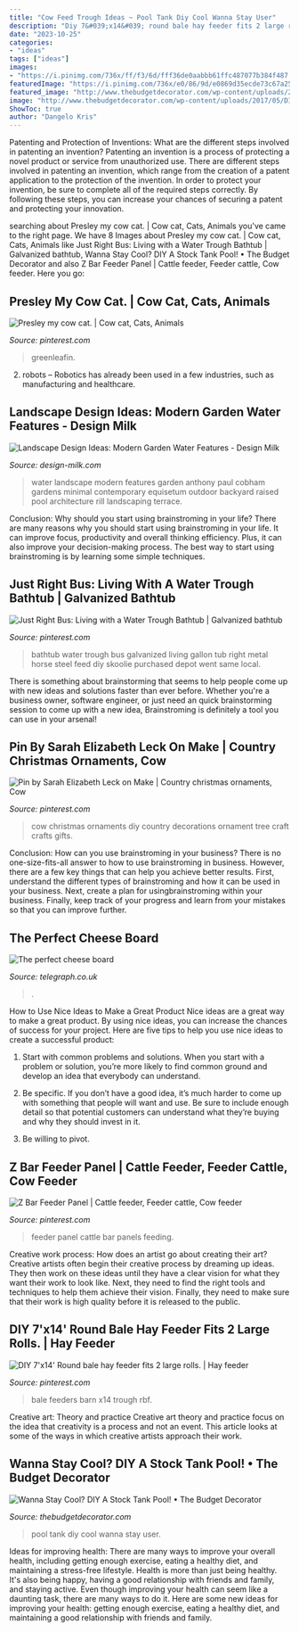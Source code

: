 ```yaml
---
title: "Cow Feed Trough Ideas ~ Pool Tank Diy Cool Wanna Stay User"
description: "Diy 7&#039;x14&#039; round bale hay feeder fits 2 large rolls."
date: "2023-10-25"
categories:
- "ideas"
tags: ["ideas"]
images:
- "https://i.pinimg.com/736x/ff/f3/6d/fff36de0aabbb61ffc487077b384f487.jpg"
featuredImage: "https://i.pinimg.com/736x/e0/86/9d/e0869d35ecde73c67a2595c9863c1e8a--cow.jpg"
featured_image: "http://www.thebudgetdecorator.com/wp-content/uploads/2017/05/DIY-stock-tank-pool-1.jpg"
image: "http://www.thebudgetdecorator.com/wp-content/uploads/2017/05/DIY-stock-tank-pool-1.jpg"
ShowToc: true
author: "Dangelo Kris"
---
```



Patenting and Protection of Inventions: What are the different steps involved in patenting an invention?
Patenting an invention is a process of protecting a novel product or service from unauthorized use. There are different steps involved in patenting an invention, which range from the creation of a patent application to the protection of the invention. In order to protect your invention, be sure to complete all of the required steps correctly. By following these steps, you can increase your chances of securing a patent and protecting your innovation.

	

		
searching about Presley my cow cat. | Cow cat, Cats, Animals you've came to the right page. We have 8 Images about Presley my cow cat. | Cow cat, Cats, Animals like Just Right Bus: Living with a Water Trough Bathtub | Galvanized bathtub, Wanna Stay Cool? DIY A Stock Tank Pool! • The Budget Decorator and also Z Bar Feeder Panel | Cattle feeder, Feeder cattle, Cow feeder. Here you go:
		
    
## Presley My Cow Cat. | Cow Cat, Cats, Animals

<img loading=lazy src="https://i.pinimg.com/736x/e0/86/9d/e0869d35ecde73c67a2595c9863c1e8a--cow.jpg" onerror="this.onerror=null;this.src='https://tse3.mm.bing.net/th?id=OIP.wlTgSr80J8K6qmqhhKD8EgHaIH&amp;pid=15.1';" alt="Presley my cow cat. | Cow cat, Cats, Animals">

_Source: pinterest.com_

>greenleafin. 

	

2. robots – Robotics has already been used in a few industries, such as manufacturing and healthcare.

    
## Landscape Design Ideas: Modern Garden Water Features - Design Milk

<img loading=lazy src="https://design-milk.com/images/2014/04/water-features-anthony-paul-landscape-design.jpg" onerror="this.onerror=null;this.src='https://tse4.mm.bing.net/th?id=OIP.EEfyFt0CGBLAMWTFWnmsHgHaEw&amp;pid=15.1';" alt="Landscape Design Ideas: Modern Garden Water Features - Design Milk">

_Source: design-milk.com_

>water landscape modern features garden anthony paul cobham gardens minimal contemporary equisetum outdoor backyard raised pool architecture rill landscaping terrace. 

	

Conclusion: Why should you start using brainstroming in your life?
There are many reasons why you should start using brainstroming in your life. It can improve focus, productivity and overall thinking efficiency. Plus, it can also improve your decision-making process. The best way to start using brainstroming is by learning some simple techniques.

    
## Just Right Bus: Living With A Water Trough Bathtub | Galvanized Bathtub

<img loading=lazy src="https://i.pinimg.com/originals/4e/27/61/4e2761ae7f78c8f6560c67737a6436f1.jpg" onerror="this.onerror=null;this.src='https://tse2.mm.bing.net/th?id=OIP.nKm_lrs0IbuvA7u17LOT7gHaJ6&amp;pid=15.1';" alt="Just Right Bus: Living with a Water Trough Bathtub | Galvanized bathtub">

_Source: pinterest.com_

>bathtub water trough bus galvanized living gallon tub right metal horse steel feed diy skoolie purchased depot went same local. 

	

There is something about brainstorming that seems to help people come up with new ideas and solutions faster than ever before. Whether you're a business owner, software engineer, or just need an quick brainstorming session to come up with a new idea, Brainstroming is definitely a tool you can use in your arsenal!

    
## Pin By Sarah Elizabeth Leck On Make | Country Christmas Ornaments, Cow

<img loading=lazy src="https://i.pinimg.com/originals/22/7a/52/227a52a3990b1977af615d852b57e7ef.jpg" onerror="this.onerror=null;this.src='https://tse3.mm.bing.net/th?id=OIP.TYTGKI2QLHCIw1mouFsEtQHaJ4&amp;pid=15.1';" alt="Pin by Sarah Elizabeth Leck on Make | Country christmas ornaments, Cow">

_Source: pinterest.com_

>cow christmas ornaments diy country decorations ornament tree craft crafts gifts. 

	

Conclusion: How can you use brainstroming in your business?
There is no one-size-fits-all answer to how to use brainstroming in business. However, there are a few key things that can help you achieve better results. First, understand the different types of brainstroming and how it can be used in your business. Next, create a plan for usingbrainstroming within your business. Finally, keep track of your progress and learn from your mistakes so that you can improve further.

    
## The Perfect Cheese Board

<img loading=lazy src="https://www.telegraph.co.uk/content/dam/food-and-drink/2015/11/27/cheeseboard11-xlarge_trans_NvBQzQNjv4Bqeo_i_u9APj8RuoebjoAHt0k9u7HhRJvuo-ZLenGRumA.jpg" onerror="this.onerror=null;this.src='https://tse2.mm.bing.net/th?id=OIP.KdpH_pUxspQJhzNg2ajfwAHaEn&amp;pid=15.1';" alt="The perfect cheese board">

_Source: telegraph.co.uk_

>. 

	

How to Use Nice Ideas to Make a Great Product
Nice ideas are a great way to make a great product. By using nice ideas, you can increase the chances of success for your project. Here are five tips to help you use nice ideas to create a successful product:
1. Start with common problems and solutions. When you start with a problem or solution, you’re more likely to find common ground and develop an idea that everybody can understand.

2. Be specific. If you don’t have a good idea, it’s much harder to come up with something that people will want and use. Be sure to include enough detail so that potential customers can understand what they’re buying and why they should invest in it.

3. Be willing to pivot.

    
## Z Bar Feeder Panel | Cattle Feeder, Feeder Cattle, Cow Feeder

<img loading=lazy src="https://i.pinimg.com/736x/ff/f3/6d/fff36de0aabbb61ffc487077b384f487.jpg" onerror="this.onerror=null;this.src='https://tse1.mm.bing.net/th?id=OIP.d63FIYxB-0YJ_r0WLjYrdwHaFj&amp;pid=15.1';" alt="Z Bar Feeder Panel | Cattle feeder, Feeder cattle, Cow feeder">

_Source: pinterest.com_

>feeder panel cattle bar panels feeding. 

	

Creative work process: How does an artist go about creating their art?
Creative artists often begin their creative process by dreaming up ideas. They then work on these ideas until they have a clear vision for what they want their work to look like. Next, they need to find the right tools and techniques to help them achieve their vision. Finally, they need to make sure that their work is high quality before it is released to the public.

    
## DIY 7&#039;x14&#039; Round Bale Hay Feeder Fits 2 Large Rolls. | Hay Feeder

<img loading=lazy src="https://i.pinimg.com/736x/67/54/58/6754586212020cb1cdcb4ef2924eda18--hay-feeder-cows.jpg" onerror="this.onerror=null;this.src='https://tse3.mm.bing.net/th?id=OIP.bT9yvLNtEiF2vVMjPI8LgwEgDY&amp;pid=15.1';" alt="DIY 7&#039;x14&#039; Round bale hay feeder fits 2 large rolls. | Hay feeder">

_Source: pinterest.com_

>bale feeders barn x14 trough rbf. 

	

Creative art: Theory and practice
Creative art theory and practice focus on the idea that creativity is a process and not an event. This article looks at some of the ways in which creative artists approach their work.

    
## Wanna Stay Cool? DIY A Stock Tank Pool! • The Budget Decorator

<img loading=lazy src="http://www.thebudgetdecorator.com/wp-content/uploads/2017/05/DIY-stock-tank-pool-1.jpg" onerror="this.onerror=null;this.src='https://tse3.mm.bing.net/th?id=OIP.TnYLtxvX8G4l3_y0EhuDFwHaJ4&amp;pid=15.1';" alt="Wanna Stay Cool? DIY A Stock Tank Pool! • The Budget Decorator">

_Source: thebudgetdecorator.com_

>pool tank diy cool wanna stay user. 

	

Ideas for improving health: There are many ways to improve your overall health, including getting enough exercise, eating a healthy diet, and maintaining a stress-free lifestyle.
Health is more than just being healthy. It's also being happy, having a good relationship with friends and family, and staying active. Even though improving your health can seem like a daunting task, there are many ways to do it. Here are some new ideas for improving your health: getting enough exercise, eating a healthy diet, and maintaining a good relationship with friends and family.

